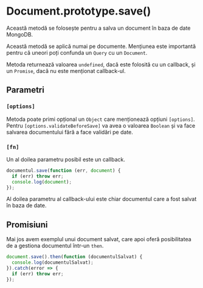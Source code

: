 # Document.prototype.save()

Această metodă se folosește pentru a salva un document în baza de date MongoDB.

Această metodă se aplică numai pe documente. Mențiunea este importantă pentru că uneori poți confunda un `Query` cu un `Document`.

Metoda returnează valoarea `undefined`, dacă este folosită cu un callback, și un `Promise`, dacă nu este menționat callback-ul.

## Parametri

### `[options]`

Metoda poate primi opțional un `Object` care menționează opțiuni `[options]`. Pentru `[options.validateBeforeSave]` va avea o valoarea `Boolean` și va face salvarea documentului fără a face validări pe date.

### `[fn]`

Un al doilea parametru posibil este un callback.

```javascript
documentul.save(function (err, document) {
  if (err) throw err;
  console.log(document);
});
```

Al doilea parametru al callback-ului este chiar documentul care a fost salvat în baza de date.

## Promisiuni

Mai jos avem exemplul unui document salvat, care apoi oferă posibilitatea de a gestiona documentul într-un `then`.

```javascript
document.save().then(function (documentulSalvat) {
  console.log(documentulSalvat);
}).catch(error => {
  if (err) throw err;
});
